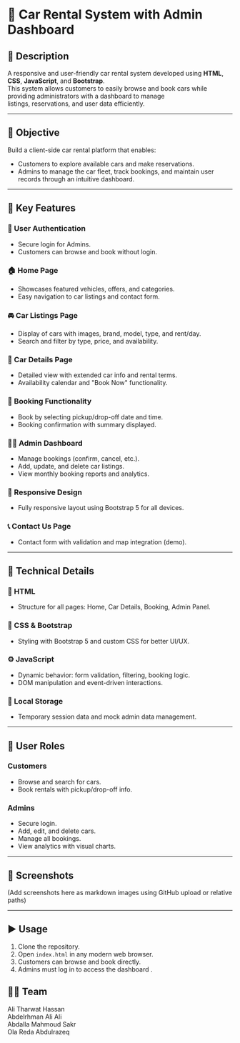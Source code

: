 # 🚗 Car Rental System with Admin Dashboard

## 📌 Description

A responsive and user-friendly car rental system developed using **HTML**, **CSS**, **JavaScript**, and **Bootstrap**.  
This system allows customers to easily browse and book cars while providing administrators with a dashboard to manage  
listings, reservations, and user data efficiently.

---

## 🎯 Objective

Build a client-side car rental platform that enables:

- Customers to explore available cars and make reservations.
- Admins to manage the car fleet, track bookings, and maintain user records through an intuitive dashboard.

---

## 🚀 Key Features

### 🔐 User Authentication

- Secure login for Admins.
- Customers can browse and book without login.

### 🏠 Home Page

- Showcases featured vehicles, offers, and categories.
- Easy navigation to car listings and contact form.

### 🚘 Car Listings Page

- Display of cars with images, brand, model, type, and rent/day.
- Search and filter by type, price, and availability.

### 📄 Car Details Page

- Detailed view with extended car info and rental terms.
- Availability calendar and "Book Now" functionality.

### 📝 Booking Functionality

- Book by selecting pickup/drop-off date and time.
- Booking confirmation with summary displayed.

### 🧑‍💼 Admin Dashboard

- Manage bookings (confirm, cancel, etc.).
- Add, update, and delete car listings.
- View monthly booking reports and analytics.

### 📱 Responsive Design

- Fully responsive layout using Bootstrap 5 for all devices.

### 📞 Contact Us Page

- Contact form with validation and map integration (demo).

---

## 🔧 Technical Details

### 🧱 HTML

- Structure for all pages: Home, Car Details, Booking, Admin Panel.

### 🎨 CSS & Bootstrap

- Styling with Bootstrap 5 and custom CSS for better UI/UX.

### ⚙️ JavaScript

- Dynamic behavior: form validation, filtering, booking logic.
- DOM manipulation and event-driven interactions.

### 💾 Local Storage

- Temporary session data and mock admin data management.

---

## 👥 User Roles

### Customers

- Browse and search for cars.
- Book rentals with pickup/drop-off info.

### Admins

- Secure login.
- Add, edit, and delete cars.
- Manage all bookings.
- View analytics with visual charts.

---

## 📸 Screenshots

(Add screenshots here as markdown images using GitHub upload or relative paths)

---

## ▶️ Usage

1. Clone the repository.
2. Open `index.html` in any modern web browser.
3. Customers can browse and book directly.
4. Admins must log in to access the dashboard .

## 👨‍💻 Team

Ali Tharwat Hassan  
Abdelrhman Ali Ali  
Abdalla Mahmoud Sakr  
Ola Reda Abdulrazeq
